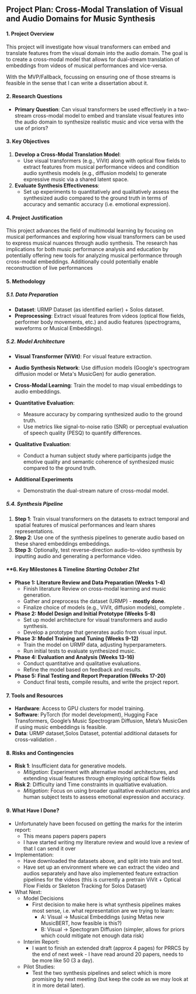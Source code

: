 ## Project Plan: Cross-Modal Translation of Visual and Audio Domains for Music Synthesis

#### **1. Project Overview**
This project will investigate how visual transformers can embed and translate features from the visual domain into the audio domain. The goal is to create a cross-modal model that allows for dual-stream translation of embeddings from videos of musical performances and vice-versa.

With the MVP/Fallback, focussing on ensuring one of those streams is feasible in the sense that I can write a dissertation about it.

#### **2. Research Questions**
- **Primary Question**: Can visual transformers be used effectively in a two-stream cross-modal model to embed and translate visual features into the audio domain to synthesize realistic music and vice versa with the use of priors?
#### **3. Key Objectives**
1. **Develop a Cross-Modal Translation Model**: 
   - Use visual transformers (e.g., ViVit) along with optical flow fields to extract features from musical performance videos and condition audio synthesis models (e.g., diffusion models) to generate expressive music via a shared latent space.
2. **Evaluate Synthesis Effectiveness**:
   - Set up experiments to quantitatively and qualitatively assess the synthesized audio compared to the ground truth in terms of accuracy and semantic accuracy (i.e. emotional expression).

#### **4. Project Justification**
This project advances the field of multimodal learning by focusing on musical performances  and exploring how visual transformers can be used to express musical nuances through audio synthesis. The research has implications for both music performance analysis and education by potentially offering new tools for analyzing musical performance through cross-modal embeddings. Additionally could potentially enable reconstruction of live performances


#### **5. Methodology**
##### **5.1. Data Preparation**
- **Dataset**: URMP Dataset (as identified earlier) + Solos dataset.
- **Preprocessing**: Extract visual features from videos (optical flow fields, performer body movements, etc.) and audio features (spectrograms, waveforms or Musical Embeddings).
##### **5.2. Model Architecture**
- **Visual Transformer (ViVit)**: For visual feature extraction.
- **Audio Synthesis Network**: Use diffusion models (Google's spectrogram diffusion model or Meta's MusicGen) for audio generation.
- **Cross-Modal Learning**: Train the model to map visual embeddings to audio embeddings.

- **Quantitative Evaluation**:
   - Measure accuracy by comparing synthesized audio to the ground truth.
   - Use metrics like signal-to-noise ratio (SNR) or perceptual evaluation of speech quality (PESQ) to quantify differences.
- **Qualitative Evaluation**:
   - Conduct a human subject study where participants judge the emotive quality and semantic coherence of synthesized music compared to the ground truth.
- **Additional Experiments**
   - Demonstratin the dual-stream nature of cross-modal model.

##### **5.4. Synthesis Pipeline**
1. **Step 1**: Train visual transformers on the datasets to extract temporal and spatial features of musical performances and learn shares representations.
2. **Step 2**: Use one of the synthesis pipelines to generate audio based on these shared embeddings embeddings.
3. **Step 3**: Optionally, test reverse-direction audio-to-video synthesis by inputting audio and generating a performance video.
#### **6. Key Milestones & Timeline *Starting October 21st*
- **Phase 1: Literature Review and Data Preparation (Weeks 1-4)**
   - Finish literature Review on cross-modal learning and music generation.
   - Gather and preprocess the dataset (URMP) - **mostly done**.
   - Finalize choice of models (e.g., ViVit, diffusion models), complete .
- **Phase 2: Model Design and Initial Prototype (Weeks 5-8)**
   - Set up model architecture for visual transformers and audio synthesis.
   - Develop a prototype that generates audio from visual input.
- **Phase 3: Model Training and Tuning (Weeks 9-12)**
   - Train the model on URMP data, adjusting hyperparameters.
   - Run initial tests to evaluate synthesized music.
- **Phase 4: Evaluation and Analysis (Weeks 13-16)**
   - Conduct quantitative and qualitative evaluations.
   - Refine the model based on feedback and results.
- **Phase 5: Final Testing and Report Preparation (Weeks 17-20)**
   - Conduct final tests, compile results, and write the project report.
#### **7. Tools and Resources**
- **Hardware**: Access to GPU clusters for model training.
- **Software**: PyTorch (for model development), Hugging Face Transformers, Google’s Music Spectrogram Diffusion, Meta’s MusicGen if using music embeddings is feasible.
- **Data**: URMP dataset,Solos Dataset, potential additional datasets for cross-validation .
#### **8. Risks and Contingencies**
- **Risk 1**: Insufficient data for generative models.
   - *Mitigation*: Experiment with alternative model architectures, and extending visual features through employing optical flow fields
- **Risk 2**: Difficulty iand Time constraints in qualtiative evaluation.
   - *Mitigation*: Focus on using broader qualitative evaluation metrics and human subject tests to assess emotional expression and accuracy. 
#### **9. What Have I Done?**
- Unfortunately have been focused on getting the marks for the interim report:
	- This means papers papers papers
	- I have started writing my literature review and would love a review of that I can send it over
- Implementation:
	- Have downloaded the datasets above, and split into train and test.
	- Have set up an environment where we can extract the video and audios separately and have also implemented feature extraction pipelines for the videos (this is currently a pretrain ViVit + Optical Flow Fields or Skeleton Tracking for Solos Dataset)
- What Next:
	- Model Decisions
		- First decision to make here is what synthesis pipelines makes most sense, i.e. what representation are we trying to learn:
			- A: Visual -> Musical Embeddings (using Metas new MusicBERT, how feasible is this?)
			- B: Visual -> Spectogram Diffusion (simpler, allows for priors which could mitigate not enough data risk)
	- Interim Report:
		- I want to finish an extended draft (approx 4 pages) for PRRCS by the end of next week - I have read around 20 papers, needs to be more like 50 (3 a day).
	- Pilot Studies:
		- Test the two synthesis pipelines and select which is more promising by next meeting (but keep the code as we may look at it in more detail later).
